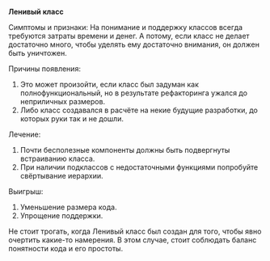 <strong>Ленивый класс</strong>

Симптомы и признаки: На понимание и поддержку классов всегда требуются затраты времени и денег. А потому, если класс не делает достаточно много, чтобы уделять ему достаточно внимания, он должен быть уничтожен.

Причины появления: 

1. Это может произойти, если класс был задуман как полнофункциональный, но в результате рефакторинга ужался до неприличных размеров.
2. Либо класс создавался в расчёте на некие будущие разработки, до которых руки так и не дошли.

Лечение:

1. Почти бесполезные компоненты должны быть подвергнуты встраиванию класса.
2. При наличии подклассов с недостаточными функциями попробуйте свёртывание иерархии.

Выигрыш:

1. Уменьшение размера кода.
2. Упрощение поддержки.

Не стоит трогать, когда Ленивый класс был создан для того, чтобы явно очертить какие-то намерения. В этом случае, стоит соблюдать баланс понятности кода и его простоты.
